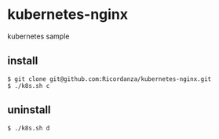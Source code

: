 # kubernetes-nginx
kubernetes sample

## install
```
$ git clone git@github.com:Ricordanza/kubernetes-nginx.git
$ ./k8s.sh c
```

## uninstall
```
$ ./k8s.sh d
```

